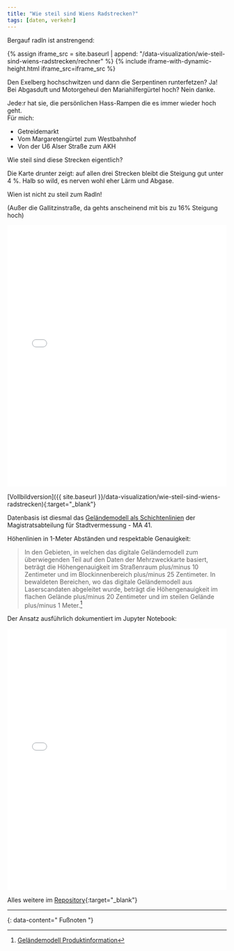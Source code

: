 ```yaml
---
title: "Wie steil sind Wiens Radstrecken?"
tags: [daten, verkehr]
---
```


Bergauf radln ist anstrengend:

{% assign iframe_src = site.baseurl | append: "/data-visualization/wie-steil-sind-wiens-radstrecken/rechner" %}
{% include iframe-with-dynamic-height.html iframe_src=iframe_src %}

Den Exelberg hochschwitzen und dann die Serpentinen runterfetzen?
Ja!  
Bei Abgasduft und Motorgeheul den Mariahilfergürtel hoch?
Nein danke.

Jede:r hat sie, die persönlichen Hass-Rampen die es immer wieder hoch geht.  
Für mich:

- Getreidemarkt
- Vom Margaretengürtel zum Westbahnhof
- Von der U6 Alser Straße zum AKH

Wie steil sind diese Strecken eigentlich?

Die Karte drunter zeigt: auf allen drei Strecken bleibt die Steigung gut unter 4 %.
Halb so wild, es nerven wohl eher Lärm und Abgase.

Wien ist nicht zu steil zum Radln!

(Außer die Gallitzinstraße, da gehts anscheinend mit bis zu 16% Steigung hoch)

<iframe src="{{ site.baseurl }}/data-visualization/wie-steil-sind-wiens-radstrecken" width="100%" height="600px" style="border:none;"></iframe>

[Vollbildversion]({{ site.baseurl }}/data-visualization/wie-steil-sind-wiens-radstrecken){:target="\_blank"}

Datenbasis ist diesmal das [Geländemodell als Schichtenlinien](https://www.data.gv.at/datasets/e45374c0-3e40-434c-92dc-203492ccee49) der Magistratsabteilung für Stadtvermessung - MA 41.

Höhenlinien in 1-Meter Abständen und respektable Genauigkeit:

> In den Gebieten, in welchen das digitale Geländemodell zum überwiegenden Teil auf den Daten der Mehrzweckkarte basiert, beträgt die Höhengenauigkeit im Straßenraum plus/minus 10 Zentimeter und im Blockinnenbereich plus/minus 25 Zentimeter. In bewaldeten Bereichen, wo das digitale Geländemodell aus Laserscandaten abgeleitet wurde, beträgt die Höhengenauigkeit im flachen Gelände plus/minus 20 Zentimeter und im steilen Gelände plus/minus 1 Meter.[^1]

Der Ansatz ausführlich dokumentiert im Jupyter Notebook:

<iframe src="{{ site.baseurl }}/data-visualization/wie-steil-sind-wiens-radstrecken/notebook.html" width="100%" height="600px" style="border:none;"></iframe>

Alles weitere im [Repository](https://github.com/elias-gander/WieSteilSindWiensRadstrecken){:target="\_blank"}

---

{: data-content=" Fußnoten "}

[^1]: [Geländemodell Produktinformation](https://www.wien.gv.at/stadtentwicklung/stadtvermessung/geodaten/dgm/produkt.html)
